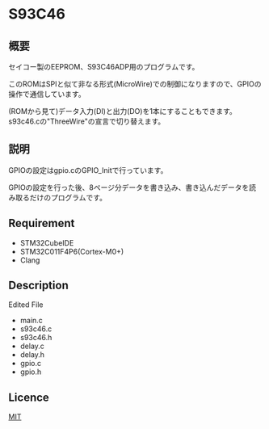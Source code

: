 # S93C46

## 概要
セイコー製のEEPROM、S93C46ADP用のプログラムです。

このROMはSPIと似て非なる形式(MicroWire)での制御になりますので、GPIOの操作で通信しています。

(ROMから見て)データ入力(DI)と出力(DO)を1本にすることもできます。s93c46.cの"ThreeWire"の宣言で切り替えます。

## 説明
GPIOの設定はgpio.cのGPIO_Initで行っています。

GPIOの設定を行った後、8ページ分データを書き込み、書き込んだデータを読み取るだけのプログラムです。

## Requirement
* STM32CubeIDE
* STM32C011F4P6(Cortex-M0+)
* Clang

## Description
Edited File
* main.c
* s93c46.c
* s93c46.h
* delay.c
* delay.h
* gpio.c
* gpio.h

## Licence
[MIT](https://github.com/wataoxp/Radio/blob/main/LICENSE)


